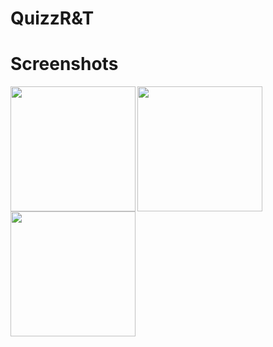# QuizzR&T






# Screenshots
<img  align="left" src="https://user-images.githubusercontent.com/58745332/80380760-4ca13680-88a0-11ea-908a-8644bea93b5f.png" width="200"><img src="https://user-images.githubusercontent.com/58745332/80381013-9558ef80-88a0-11ea-8955-092912b68ccd.png" width="200"> <img  align="center" src="https://user-images.githubusercontent.com/58745332/80382881-24ff9d80-88a3-11ea-885c-406a5d0cdc1e.png" width="200">

